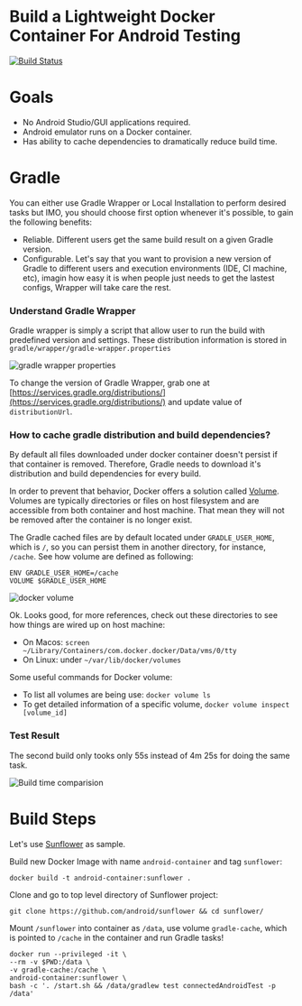 # Build a Lightweight Docker Container For Android Testing

[![Build Status](https://travis-ci.com/fastphat/android-container.svg?branch=master)](https://travis-ci.com/fastphat/android-container)

# Goals

* No Android Studio/GUI applications required.
* Android emulator runs on a Docker container.
* Has ability to cache dependencies to dramatically reduce build time.


# Gradle
You can either use Gradle Wrapper or Local Installation to perform desired tasks but IMO, you should choose first option whenever it's possible, to gain the following benefits:

* Reliable. Different users get the same build result on a given Gradle version.
* Configurable. Let's say that you want to provision a new version of Gradle to different users and execution environments (IDE, CI machine, etc), imagin how easy it is when people just needs to get the lastest configs, Wrapper will take care the rest.


### Understand Gradle Wrapper
Gradle wrapper is simply a script that allow user to run the build with predefined version and settings. These distribution information is stored in `gradle/wrapper/gradle-wrapper.properties`

![gradle wrapper properties](https://github.com/fastphat/android-container/blob/master/images/gradle-wrapper.png?raw=true)

To change the version of Gradle Wrapper, grab one at [https://services.gradle.org/distributions/](https://services.gradle.org/distributions/) and update value of `distributionUrl`.

### How to cache gradle distribution and build dependencies?
By default all files downloaded under docker container doesn't persist if that container is removed. Therefore, Gradle needs to download it's distribution and build dependencies for every build. 

In order to prevent that behavior, Docker offers a solution called [Volume](https://docs.docker.com/storage/). Volumes are typically directories or files on host filesystem and are accessible from both container and host machine. That mean they will not be removed after the container is no longer exist.

The Gradle cached files are by default located under `GRADLE_USER_HOME`, which is `/`, so you can persist them in another directory, for instance, `/cache`. See how volume are defined as following:

```
ENV GRADLE_USER_HOME=/cache
VOLUME $GRADLE_USER_HOME
```

![docker volume](https://github.com/fastphat/android-container/blob/master/images/docker-volume.png?raw=true)

Ok. Looks good, for more references, check out these directories to see how things are wired up on host machine:

- On Macos: `screen ~/Library/Containers/com.docker.docker/Data/vms/0/tty`
- On Linux: under `~/var/lib/docker/volumes`

Some useful commands for Docker volume:

* To list all volumes are being use: `docker volume ls`
* To get detailed information of a specific volume, `docker volume inspect [volume_id]`

### Test Result

The second build only tooks only 55s instead of 4m 25s for doing the same task. 

![Build time comparision](https://github.com/fastphat/android-container/blob/master/images/build-time.png?raw=true)


# Build Steps 

Let's use [Sunflower](https://github.com/android/sunflower) as sample.

Build new Docker Image with name `android-container` and tag `sunflower`:

```shell
docker build -t android-container:sunflower .
```

Clone and go to top level directory of Sunflower project:

```shell
git clone https://github.com/android/sunflower && cd sunflower/
```

Mount `/sunflower` into container as `/data`, use volume `gradle-cache`, which is pointed to `/cache` in the container and run Gradle tasks!

```shell
docker run --privileged -it \
--rm -v $PWD:/data \
-v gradle-cache:/cache \
android-container:sunflower \
bash -c '. /start.sh && /data/gradlew test connectedAndroidTest -p /data'
```